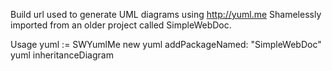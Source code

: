 Build url used to generate UML diagrams using http://yuml.me
Shamelessly imported from an older project called SimpleWebDoc.

Usage
	yuml := SWYumlMe new
	yuml addPackageNamed: "SimpleWebDoc"
	yuml inheritanceDiagram   